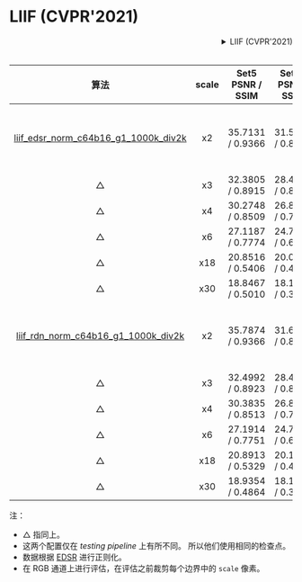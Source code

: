# LIIF (CVPR'2021)

<!-- [ALGORITHM] -->

<details>
<summary align="right">LIIF (CVPR'2021)</summary>

```bibtex
@inproceedings{chen2021learning,
  title={Learning continuous image representation with local implicit image function},
  author={Chen, Yinbo and Liu, Sifei and Wang, Xiaolong},
  booktitle={Proceedings of the IEEE/CVF Conference on Computer Vision and Pattern Recognition},
  pages={8628--8638},
  year={2021}
}
```

</details>

<br/>

|                             算法                              | scale | Set5<br>PSNR / SSIM | Set14<br>PSNR / SSIM | DIV2K <br>PSNR / SSIM |   GPU 信息   |                              下载                              |
| :-----------------------------------------------------------: | :---: | :-----------------: | :------------------: | :-------------------: | :----------: | :------------------------------------------------------------: |
| [liif_edsr_norm_c64b16_g1_1000k_div2k](/configs/liif/liif-edsr-norm_c64b16_1xb16-1000k_div2k.py) |  x2   |  35.7131 / 0.9366   |   31.5579 / 0.8889   |   34.6647 / 0.9355    | 1 (TITAN Xp) | [模型](https://download.openmmlab.com/mmediting/restorers/liif/liif_edsr_norm_c64b16_g1_1000k_div2k_20210715-ab7ce3fc.pth) \| [日志](https://download.openmmlab.com/mmediting/restorers/liif/liif_edsr_norm_c64b16_g1_1000k_div2k_20210715-ab7ce3fc.log.json) |
|                               △                               |  x3   |  32.3805 / 0.8915   |   28.4605 / 0.8039   |   30.9808 / 0.8724    |      △       |                               △                                |
|                               △                               |  x4   |  30.2748 / 0.8509   |   26.8415 / 0.7381   |   29.0245 / 0.8187    |      △       |                               △                                |
|                               △                               |  x6   |  27.1187 / 0.7774   |   24.7461 / 0.6444   |   26.7770 / 0.7425    |      △       |                               △                                |
|                               △                               |  x18  |  20.8516 / 0.5406   |   20.0096 / 0.4525   |   22.1987 / 0.5955    |      △       |                               △                                |
|                               △                               |  x30  |  18.8467 / 0.5010   |   18.1321 / 0.3963   |   20.5050 / 0.5577    |      △       |                               △                                |
| [liif_rdn_norm_c64b16_g1_1000k_div2k](/configs/liif/liif-rdn-norm_c64b16_1xb16-1000k_div2k.py) |  x2   |  35.7874 / 0.9366   |   31.6866 / 0.8896   |   34.7548 / 0.9356    | 1 (TITAN Xp) | [模型](https://download.openmmlab.com/mmediting/restorers/liif/liif_rdn_norm_c64b16_g1_1000k_div2k_20210717-22d6fdc8.pth) \| [日志](https://download.openmmlab.com/mmediting/restorers/liif/liif_rdn_norm_c64b16_g1_1000k_div2k_20210717-22d6fdc8.log.json) |
|                               △                               |  x3   |  32.4992 / 0.8923   |   28.4905 / 0.8037   |   31.0744 / 0.8731    |      △       |                               △                                |
|                               △                               |  x4   |  30.3835 / 0.8513   |   26.8734 / 0.7373   |   29.1101 / 0.8197    |      △       |                               △                                |
|                               △                               |  x6   |  27.1914 / 0.7751   |   24.7824 / 0.6434   |   26.8693 / 0.7437    |      △       |                               △                                |
|                               △                               |  x18  |  20.8913 / 0.5329   |   20.1077 / 0.4537   |   22.2972 / 0.5950    |      △       |                               △                                |
|                               △                               |  x30  |  18.9354 / 0.4864   |   18.1448 / 0.3942   |   20.5663 / 0.5560    |      △       |                               △                                |

注：

- △ 指同上。
- 这两个配置仅在 _testing pipeline_ 上有所不同。 所以他们使用相同的检查点。
- 数据根据 [EDSR](/configs/restorers/edsr) 进行正则化。
- 在 RGB 通道上进行评估，在评估之前裁剪每个边界中的 `scale` 像素。
